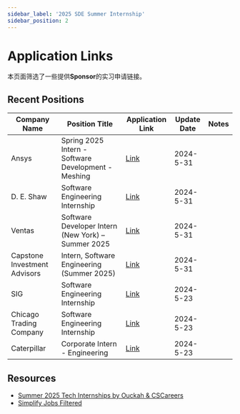 ```yaml
---
sidebar_label: '2025 SDE Summer Internship'
sidebar_position: 2
---
```


# Application Links

本页面筛选了一些提供**Sponsor**的实习申请链接。

## Recent Positions

| Company Name                 | Position Title                                      | Application Link                                                                                                                                                                     | Update Date | Notes |
| ---------------------------- | --------------------------------------------------- | ------------------------------------------------------------------------------------------------------------------------------------------------------------------------------------ | ----------- | ----- |
| Ansys                        | Spring 2025 Intern - Software Development - Meshing | [Link](https://careers.ansys.com/job/Canonsburg-Spring-2025-Intern-Software-Development-Meshing-%28BachelorsMasters%29-PA-15317/1165648700/?utm_source=LINKEDIN&utm_medium=referrer) | 2024-5-31   |       |
| D. E. Shaw                   | Software Engineering Internship                     | [Link](https://boards.greenhouse.io/capstoneinvestmentadvisors/jobs/7470795002?utm_source=Simplify&gh_src=Simplify)                                                                  | 2024-5-31   |       |
| Ventas                       | Software Developer Intern (New York) – Summer 2025  | [Link](https://www.deshaw.com/careers/software-developer-intern-new-york-summer-2025-5137)                                                                                           | 2024-5-31   |       |
| Capstone Investment Advisors | Intern, Software Engineering (Summer 2025)          | [Link](https://ventas.wd1.myworkdayjobs.com/en-US/ventas_careers/job/Intern--Software-Engineering--Summer-2025-_R0001113)                                                            | 2024-5-31   |       |
| SIG                          | Software Engineering Internship                     | [Link](https://careers.sig.com/job/8218/Software-Engineering-Intern-Summer-2025?utm_campaign=google_jobs_apply)                                                                      | 2024-5-23   |       |
| Chicago Trading Company      | Software Engineering Internship                     | [Link](https://job-boards.greenhouse.io/chicagotradingreferral/jobs/4392240005)                                                                                                      | 2024-5-23   |       |
| Caterpillar                  | Corporate Intern - Engineering                      | [Link](https://careers.caterpillar.com/en/jobs/job/r0000255588-2025-summer-corporate-intern-engineering)                                                                             | 2024-5-23   |       |

## Resources

- [Summer 2025 Tech Internships by Ouckah & CSCareers](https://github.com/Ouckah/Summer2025-Internships)
- [Simplify Jobs Filtered](https://simplify.jobs/jobs?state=United%20States&points=71.5388001%3B-66.885417%3B18.7763%3B-180&country=United%20States&experience=Internship&category=Software%20Engineering&mostRecent=true)
